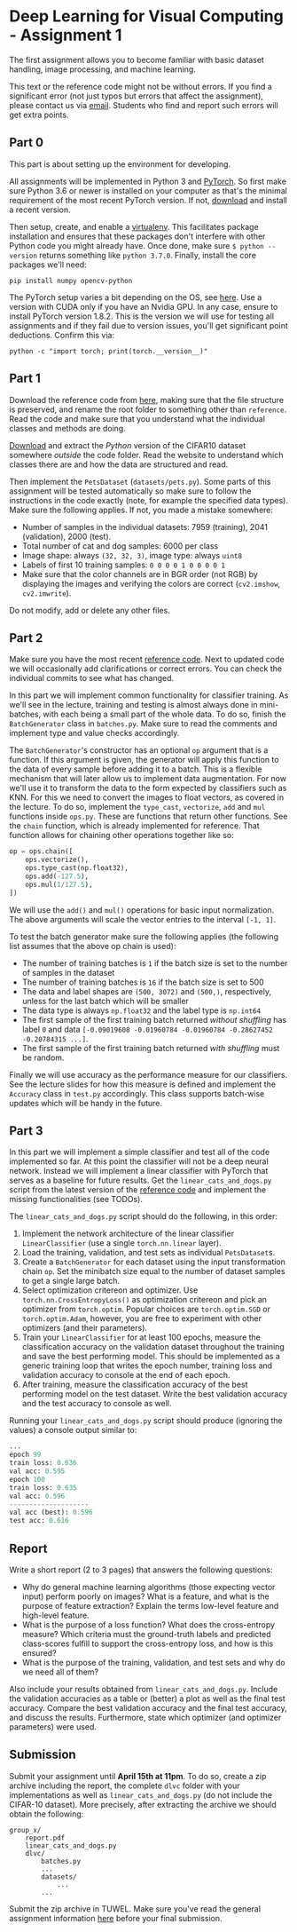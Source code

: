 # Deep Learning for Visual Computing - Assignment 1

The first assignment allows you to become familiar with basic dataset handling, image processing, and machine learning.

This text or the reference code might not be without errors. If you find a significant error (not just typos but errors that affect the assignment), please contact us via [email](mailto:dlvc@cvl.tuwien.ac.at). Students who find and report such errors will get extra points.

## Part 0

This part is about setting up the environment for developing. 

All assignments will be implemented in Python 3 and [PyTorch](https://pytorch.org/). So first make sure Python 3.6 or newer is installed on your computer as that's the minimal requirement of the most recent PyTorch version. If not, [download](https://www.python.org/downloads/) and install a recent version.

Then setup, create, and enable a [virtualenv](https://virtualenv.pypa.io/en/stable/). This facilitates package installation and ensures that these packages don't interfere with other Python code you might already have. Once done, make sure `$ python --version` returns something like `python 3.7.0`. Finally, install the core packages we'll need:

    pip install numpy opencv-python

The PyTorch setup varies a bit depending on the OS, see [here](https://pytorch.org/). Use a version with CUDA only if you have an Nvidia GPU. In any case, ensure to install PyTorch version 1.8.2. This is the version we will use for testing all assignments and if they fail due to version issues, you'll get significant point deductions. Confirm this via:

    python -c "import torch; print(torch.__version__)"

## Part 1

Download the reference code from [here](https://smithers.cvl.tuwien.ac.at/theitzinger/dlvc_ss21_public/-/tree/master/assignments/reference), making sure that the file structure is preserved, and rename the root folder to something other than `reference`. Read the code and make sure that you understand what the individual classes and methods are doing.

[Download](https://www.cs.toronto.edu/~kriz/cifar.html) and extract the *Python* version of the CIFAR10 dataset somewhere *outside* the code folder. Read the website to understand which classes there are and how the data are structured and read.

Then implement the `PetsDataset` (`datasets/pets.py`). Some parts of this assignment will be tested automatically so make sure to follow the instructions in the code exactly (note, for example the specified data types). Make sure the following applies. If not, you made a mistake somewhere:

* Number of samples in the individual datasets: 7959 (training), 2041 (validation), 2000 (test).
* Total number of cat and dog samples: 6000 per class
* Image shape: always `(32, 32, 3)`, image type: always `uint8`
* Labels of first 10 training samples: `0 0 0 0 1 0 0 0 0 1`
* Make sure that the color channels are in BGR order (not RGB) by displaying the images and verifying the colors are correct (`cv2.imshow`, `cv2.imwrite`).

Do not modify, add or delete any other files.

## Part 2

Make sure you have the most recent [reference code](https://smithers.cvl.tuwien.ac.at/theitzinger/dlvc_ss21_public/-/tree/master/assignments/reference). Next to updated code we will occasionally add clarifications or correct errors. You can check the individual commits to see what has changed.

In this part we will implement common functionality for classifier training. As we'll see in the lecture, training and testing is almost always done in mini-batches, with each being a small part of the whole data. To do so, finish the `BatchGenerator` class in `batches.py`. Make sure to read the comments and implement type and value checks accordingly.

The `BatchGenerator`'s constructor has an optional `op` argument that is a function. If this argument is given, the generator will apply this function to the data of every sample before adding it to a batch. This is a flexible mechanism that will later allow us to implement data augmentation. For now we'll use it to transform the data to the form expected by classifiers such as KNN. For this we need to convert the images to float vectors, as covered in the lecture. To do so, implement the `type_cast`, `vectorize`, `add` and `mul` functions inside `ops.py`. These are functions that return other functions. See the `chain` function, which is already implemented for reference. That function allows for chaining other operations together like so:

```python
op = ops.chain([
    ops.vectorize(),
    ops.type_cast(np.float32),
    ops.add(-127.5),
    ops.mul(1/127.5),
])
```

We will use the `add()` and `mul()` operations for basic input normalization. The above arguments will scale the vector entries to the interval `[-1, 1]`.

To test the batch generator make sure the following applies (the following list assumes that the above op chain is used):

* The number of training batches is `1` if the batch size is set to the number of samples in the dataset
* The number of training batches is `16` if the batch size is set to 500
* The data and label shapes are `(500, 3072)` and `(500,)`, respectively, unless for the last batch which will be smaller
* The data type is always `np.float32` and the label type is `np.int64`
* The first sample of the first training batch returned *without shuffling* has label `0` and data `[-0.09019608 -0.01960784 -0.01960784 -0.28627452 -0.20784315 ...]`.
* The first sample of the first training batch returned *with shuffling* must be random.

Finally we will use accuracy as the performance measure for our classifiers. See the lecture slides for how this measure is defined and implement the `Accuracy` class in `test.py` accordingly. This class supports batch-wise updates which will be handy in the future.

## Part 3

In this part we will implement a simple classifier and test all of the code implemented so far. At this point the classifier will not be a deep neural network. Instead we will implement a linear classifier with PyTorch that serves as a baseline for future results. Get the `linear_cats_and_dogs.py` script from the latest version of the [reference code](https://smithers.cvl.tuwien.ac.at/theitzinger/dlvc_ss21_public/-/tree/master/assignments/reference) and implement the missing functionalities (see TODOs). 

The `linear_cats_and_dogs.py` script should do the following, in this order: 
1. Implement the network architecture of the linear classifier `LinearClassifier` (use a single `torch.nn.linear` layer).
2. Load the training, validation, and test sets as individual `PetsDataset`s.
3. Create a `BatchGenerator` for each dataset using the input transformation chain `op`. Set the minibatch size equal to the number of dataset samples to get a single large batch.
4. Select optimization critereon and optimizer. Use `torch.nn.CrossEntropyLoss()` as optimization critereon and pick an optimizer from `torch.optim`. Popular choices are `torch.optim.SGD` or `torch.optim.Adam`, however, you are free to experiment with other optimizers (and their parameters).   
5. Train your `LinearClassifier` for at least 100 epochs, measure the classification accuracy on the validation dataset throughout the training and save the best performing model. This should be implemented as a generic training loop that writes the epoch number, training loss and validation accuracy to console at the end of each epoch. 
6. After training, measure the classification accuracy of the best performing model on the test dataset. Write the best validation accuracy and the test accuracy to console as well.

Running your `linear_cats_and_dogs.py` script should produce (ignoring the values) a console output similar to:
```python
...
epoch 99
train loss: 0.636
val acc: 0.595
epoch 100
train loss: 0.635
val acc: 0.596
--------------------
val acc (best): 0.596
test acc: 0.616
```

## Report

Write a short report (2 to 3 pages) that answers the following questions:

* Why do general machine learning algorithms (those expecting vector input) perform
poorly on images? What is a feature, and what is the purpose of feature extraction?
Explain the terms low-level feature and high-level feature.
* What is the purpose of a loss function? What does the cross-entropy measure? Which
criteria must the ground-truth labels and predicted class-scores fulfill to support the
cross-entropy loss, and how is this ensured?
* What is the purpose of the training, validation, and test sets and why do we need all of them?

Also include your results obtained from `linear_cats_and_dogs.py`. Include the validation accuracies as a table or (better) a plot as well as the final test accuracy. Compare the best validation accuracy and the final test accuracy, and discuss the results. Furthermore, state which optimizer (and optimizer parameters) were used.

## Submission

Submit your assignment until **April 15th at 11pm**. To do so, create a zip archive including the report, the complete `dlvc` folder with your implementations as well as `linear_cats_and_dogs.py` (do not include the CIFAR-10 dataset). More precisely, after extracting the archive we should obtain the following:

    group_x/
        report.pdf
        linear_cats_and_dogs.py
        dlvc/
            batches.py
            ...
            datasets/
                ...
            ...

Submit the zip archive in TUWEL. Make sure you've read the general assignment information [here](https://smithers.cvl.tuwien.ac.at/jstrohmayer/dlvc_ss22/-/blob/main/assignments/general.md) before your final submission.
